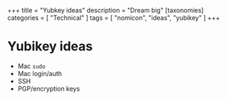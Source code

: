 +++
title = "Yubkey ideas"
description = "Dream big"
[taxonomies]
categories = [ "Technical" ]
tags = [ "nomicon", "ideas", "yubikey" ]
+++

# Yubikey ideas

- Mac `sudo`
- Mac login/auth
- SSH
- PGP/encryption keys
